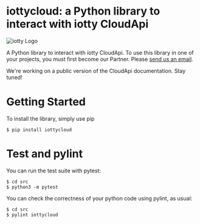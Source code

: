 # iottycloud: a Python library to interact with iotty CloudApi

![iotty Logo](https://iotty.it/cdn/shop/files/logo-iotty_100x@2x.png)

A Python library to interact with iotty CloudApi. To use this library in one of your projects, you must first become our Partner. Please [send us an email](mailto:support@iotty.com).

We're working on a public version of the CloudApi documentation. Stay tuned!

# Getting Started

To install the library, simply use pip

```
$ pip install iottycloud
```

# Test and pylint

You can run the test suite with pytest:

```
$ cd src
$ python3 -m pytest
```

You can check the correctness of your python code using pylint, as usual:

```
$ cd src
$ pylint iottycloud
```
